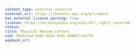 ```yaml
---
content_type: external-resource
external_url: https://journals.aps.org/prl/about
has_external_license_warning: true
license: https://en.wikipedia.org/wiki/All_rights_reserved
status: ''
title: Physical Review Letters
uid: 9503a7ad-9e82-4b2d-8e9c-6400f7ce2f7b
wayback_url: ''
---
```

